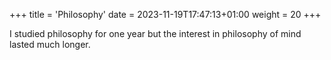 +++
title = 'Philosophy'
date = 2023-11-19T17:47:13+01:00
weight = 20
+++

I studied philosophy for one year but the interest in philosophy of mind lasted much longer.